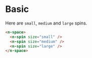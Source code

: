 # Basic

Here are `small`, `medium` and `large` spins.

```html
<n-space>
  <n-spin size="small" />
  <n-spin size="medium" />
  <n-spin size="large" />
</n-space>
```
